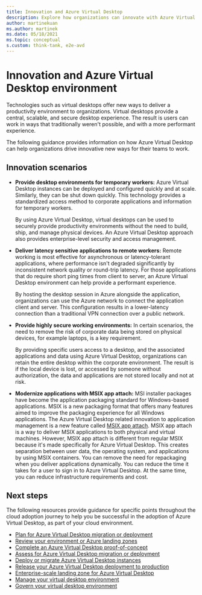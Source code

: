 ```yaml
---
title: Innovation and Azure Virtual Desktop
description: Explore how organizations can innovate with Azure Virtual Desktop
author: martinekuan
ms.author: martinek
ms.date: 05/18/2021
ms.topic: conceptual
s.custom: think-tank, e2e-avd
---
```


# Innovation and Azure Virtual Desktop environment

Technologies such as virtual desktops offer new ways to deliver a productivity environment to organizations. Virtual desktops provide a central, scalable, and secure desktop experience. The result is users can work in ways that traditionally weren't possible, and with a more performant experience.

The following guidance provides information on how Azure Virtual Desktop can help organizations drive innovative new ways for their teams to work.

## Innovation scenarios

- **Provide desktop environments for temporary workers:** Azure Virtual Desktop instances can be deployed and configured quickly and at scale. Similarly, they can be shut down quickly. This technology provides a standardized access method to corporate applications and information for temporary workers.

    By using Azure Virtual Desktop, virtual desktops can be used to securely provide productivity environments without the need to build, ship, and manage physical devices. An Azure Virtual Desktop approach also provides enterprise-level security and access management.

- **Deliver latency sensitive applications to remote workers:** Remote working is most effective for asynchronous or latency-tolerant applications, where performance isn't degraded significantly by inconsistent network quality or round-trip latency. For those applications that do require short ping times from client to server, an Azure Virtual Desktop environment can help provide a performant experience.

    By hosting the desktop session in Azure alongside the application, organizations can use the Azure network to connect the application client and server. This configuration results in a lower-latency connection than a traditional VPN connection over a public network.

- **Provide highly secure working environments:** In certain scenarios, the need to remove the risk of corporate data being stored on physical devices, for example laptops, is a key requirement.

    By providing specific users access to a desktop, and the associated applications and data using Azure Virtual Desktop, organizations can retain the entire desktop within the corporate environment. The result is if the local device is lost, or accessed by someone without authorization, the data and applications are not stored locally and not at risk.

- **Modernize applications with MSIX app attach:** MSI installer packages have become the application packaging standard for Windows-based applications. MSIX is a new packaging format that offers many features aimed to improve the packaging experience for all Windows applications. The Azure Virtual Desktop related innovation to application management is a new feature called [MSIX app attach](/azure/virtual-desktop/what-is-app-attach). MSIX app attach is a way to deliver MSIX applications to both physical and virtual machines. However, MSIX app attach is different from regular MSIX because it's made specifically for Azure Virtual Desktop. This creates separation between user data, the operating system, and applications by using MSIX containers. You can remove the need for repackaging when you deliver applications dynamically. You can reduce the time it takes for a user to sign in to Azure Virtual Desktop. At the same time, you can reduce infrastructure requirements and cost.

## Next steps

The following resources provide guidance for specific points throughout the cloud adoption journey to help you be successful in the adoption of Azure Virtual Desktop, as part of your cloud environment.

- [Plan for Azure Virtual Desktop migration or deployment](./plan.md)
- [Review your environment or Azure landing zones](./ready.md)
- [Complete an Azure Virtual Desktop proof-of-concept](./proof-of-concept.md)
- [Assess for Azure Virtual Desktop migration or deployment](./migrate-assess.md)
- [Deploy or migrate Azure Virtual Desktop instances](./migrate-deploy.md)
- [Release your Azure Virtual Desktop deployment to production](./migrate-release.md)
- [Enterprise-scale landing zone for Azure Virtual Desktop](./enterprise-scale-landing-zone.md)
- [Manage your virtual desktop environment](./manage.md)
- [Govern your virtual desktop environment](./govern.md)
